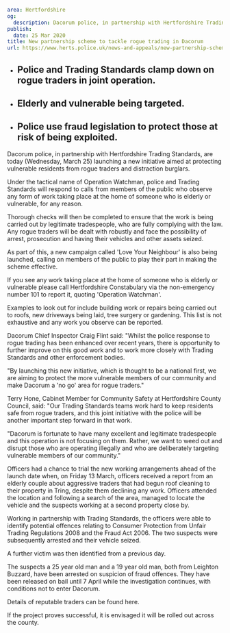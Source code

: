 ```yaml
area: Hertfordshire
og:
  description: Dacorum police, in partnership with Hertfordshire Trading Standards, are today (Wednesday, March 25) launching a new initiative aimed at protecting vulnerable residents from rogue traders and distraction burglars.
publish:
  date: 25 Mar 2020
title: New partnership scheme to tackle rogue trading in Dacorum
url: https://www.herts.police.uk/news-and-appeals/new-partnership-scheme-to-tackle-rogue-trading-in-dacorum-1572d
```

* ## Police and Trading Standards clamp down on rogue traders in joint operation.

 * ## Elderly and vulnerable being targeted.

 * ## Police use fraud legislation to protect those at risk of being exploited.

Dacorum police, in partnership with Hertfordshire Trading Standards, are today (Wednesday, March 25) launching a new initiative aimed at protecting vulnerable residents from rogue traders and distraction burglars.

Under the tactical name of Operation Watchman, police and Trading Standards will respond to calls from members of the public who observe any form of work taking place at the home of someone who is elderly or vulnerable, for any reason.

Thorough checks will then be completed to ensure that the work is being carried out by legitimate tradespeople, who are fully complying with the law. Any rogue traders will be dealt with robustly and face the possibility of arrest, prosecution and having their vehicles and other assets seized.

As part of this, a new campaign called 'Love Your Neighbour' is also being launched, calling on members of the public to play their part in making the scheme effective.

If you see any work taking place at the home of someone who is elderly or vulnerable please call Hertfordshire Constabulary via the non-emergency number 101 to report it, quoting 'Operation Watchman'.

Examples to look out for include building work or repairs being carried out to roofs, new driveways being laid, tree surgery or gardening. This list is not exhaustive and any work you observe can be reported.

Dacorum Chief Inspector Craig Flint said: "Whilst the police response to rogue trading has been enhanced over recent years, there is opportunity to further improve on this good work and to work more closely with Trading Standards and other enforcement bodies.

"By launching this new initiative, which is thought to be a national first, we are aiming to protect the more vulnerable members of our community and make Dacorum a 'no go' area for rogue traders."

Terry Hone, Cabinet Member for Community Safety at Hertfordshire County Council, said: "Our Trading Standards teams work hard to keep residents safe from rogue traders, and this joint initiative with the police will be another important step forward in that work.

"Dacorum is fortunate to have many excellent and legitimate tradespeople and this operation is not focusing on them. Rather, we want to weed out and disrupt those who are operating illegally and who are deliberately targeting vulnerable members of our community."

Officers had a chance to trial the new working arrangements ahead of the launch date when, on Friday 13 March, officers received a report from an elderly couple about aggressive traders that had begun roof cleaning to their property in Tring, despite them declining any work. Officers attended the location and following a search of the area, managed to locate the vehicle and the suspects working at a second property close by.

Working in partnership with Trading Standards, the officers were able to identify potential offences relating to Consumer Protection from Unfair Trading Regulations 2008 and the Fraud Act 2006. The two suspects were subsequently arrested and their vehicle seized.

A further victim was then identified from a previous day.

The suspects a 25 year old man and a 19 year old man, both from Leighton Buzzard, have been arrested on suspicion of fraud offences. They have been released on bail until 7 April while the investigation continues, with conditions not to enter Dacorum.

Details of reputable traders can be found here.

If the project proves successful, it is envisaged it will be rolled out across the county.
